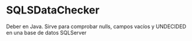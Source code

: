 # SQLSDataChecker
Deber en Java. Sirve para comprobar nulls, campos vacíos y UNDECIDED en una base de datos SQLServer
